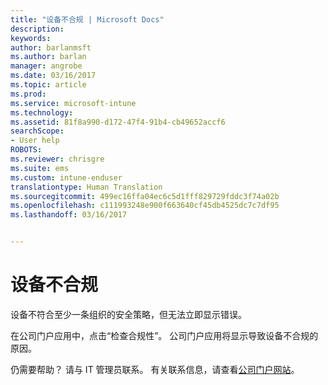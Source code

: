 ```yaml
---
title: "设备不合规 | Microsoft Docs"
description: 
keywords: 
author: barlanmsft
ms.author: barlan
manager: angrobe
ms.date: 03/16/2017
ms.topic: article
ms.prod: 
ms.service: microsoft-intune
ms.technology: 
ms.assetid: 81f8a990-d172-47f4-91b4-cb49652accf6
searchScope:
- User help
ROBOTS: 
ms.reviewer: chrisgre
ms.suite: ems
ms.custom: intune-enduser
translationtype: Human Translation
ms.sourcegitcommit: 499ec16ffa04ec6c5d1fff829729fddc3f74a02b
ms.openlocfilehash: c111993248e900f663640cf45db4525dc7c7df95
ms.lasthandoff: 03/16/2017


---
```


# <a name="your-device-is-noncompliant"></a>设备不合规

设备不符合至少一条组织的安全策略，但无法立即显示错误。  

在公司门户应用中，点击“检查合规性”。 公司门户应用将显示导致设备不合规的原因。

仍需要帮助？ 请与 IT 管理员联系。 有关联系信息，请查看[公司门户网站](http://portal.manage.microsoft.com)。


